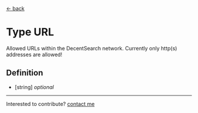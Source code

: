 [← back](/)

# Type URL

Allowed URLs within the DecentSearch network. Currently only http(s) addresses are allowed!

## Definition

 - [string] *optional*




---
Interested to contribute? [contact me](mailto:dustin@commit.international)
